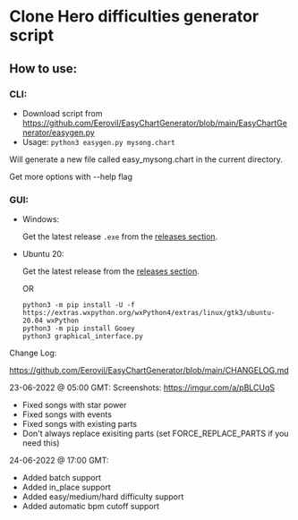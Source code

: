 
# Clone Hero difficulties generator script

## How to use:

### CLI:

* Download script from https://github.com/Eerovil/EasyChartGenerator/blob/main/EasyChartGenerator/easygen.py
* Usage: `python3 easygen.py mysong.chart`

Will generate a new file called easy_mysong.chart in the current directory.

Get more options with --help flag

### GUI:

* Windows:

  Get the latest release `.exe` from the [releases section](https://github.com/Eerovil/EasyChartGenerator/releases).

* Ubuntu 20:

  Get the latest release from the [releases section](https://github.com/Eerovil/EasyChartGenerator/releases).

  OR

  ```
  python3 -m pip install -U -f https://extras.wxpython.org/wxPython4/extras/linux/gtk3/ubuntu-20.04 wxPython
  python3 -m pip install Gooey
  python3 graphical_interface.py
  ```


Change Log:

https://github.com/Eerovil/EasyChartGenerator/blob/main/CHANGELOG.md

23-06-2022 @ 05:00 GMT: Screenshots: https://imgur.com/a/pBLCUqS
* Fixed songs with star power
* Fixed songs with events
* Fixed songs with existing parts
* Don't always replace exisiting parts (set FORCE_REPLACE_PARTS if you need this)

24-06-2022 @ 17:00 GMT:
* Added batch support
* Added in_place support
* Added easy/medium/hard difficulty support
* Added automatic bpm cutoff support
